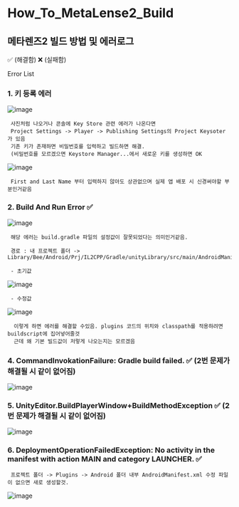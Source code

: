 # How_To_MetaLense2_Build
## 메타렌즈2 빌드 방법 및 에러로그

✅ (해결함) 
❌ (실패함)

Error List 
###  1. 키 등록 에러

![image](https://github.com/user-attachments/assets/9761c054-808f-456b-bd49-b268fb40e1f8)

     사진처럼 나오거나 콘솔에 Key Store 관련 에러가 나온다면
     Project Settings -> Player -> Publishing Settings의 Project Keysoter 가 있음
     기존 키가 존재하면 비밀번호를 입력하고 빌드하면 해결.
     (비밀번호를 모르겠으면 Keystore Manager...에서 새로운 키를 생성하면 OK

![image](https://github.com/user-attachments/assets/2a45c49f-5758-4c54-a1c6-c3deb893aa07)

     First and Last Name 부터 입력하지 않아도 상관없으며 실제 앱 배포 시 신경써야할 부분인거같음

 ### 2. Build And Run Error ✅

![image](https://github.com/user-attachments/assets/1c2ba1da-40af-4571-8fdb-4b74362aa7aa)

     해당 에러는 build.gradle 파일의 설정값이 잘못되었다는 의미인거같음.

     경로 : 내 프로젝트 폴더 -> Library/Bee/Android/Prj/IL2CPP/Gradle/unityLibrary/src/main/AndroidManifest.xml

     - 초기값
       
![image](https://github.com/user-attachments/assets/ff996cd1-194a-463f-b625-2c3be932349f)

     - 수정값
    
![image](https://github.com/user-attachments/assets/0af3f936-1545-4329-b557-91d013c6dd5b)

      이렇게 하면 에러를 해결할 수있음. plugins 코드의 위치와 classpath를 적용하려면 buildscript에 집어넣어줄것
      근데 왜 기본 빌드값이 저렇게 나오는지는 모르겠음

     

     
 ### 4. CommandInvokationFailure: Gradle build failed. ✅ (2번 문제가 해결될 시 같이 없어짐)

![image](https://github.com/user-attachments/assets/047400f7-69ca-4811-9bc7-00172e7ab063)


 ### 5. UnityEditor.BuildPlayerWindow+BuildMethodException ✅ (2번 문제가 해결될 시 같이 없어짐)

![image](https://github.com/user-attachments/assets/588afd30-f880-4083-ad84-e78c311074a4)


 ### 6. DeploymentOperationFailedException: No activity in the manifest with action MAIN and category LAUNCHER. ✅

     프로젝트 폴더 -> Plugins -> Android 폴더 내부 AndroidManifest.xml 수정 파일이 없으면 새로 생성할것.
![image](https://github.com/user-attachments/assets/ddf219d3-67f4-458e-a1a5-b096cbf522b9)

